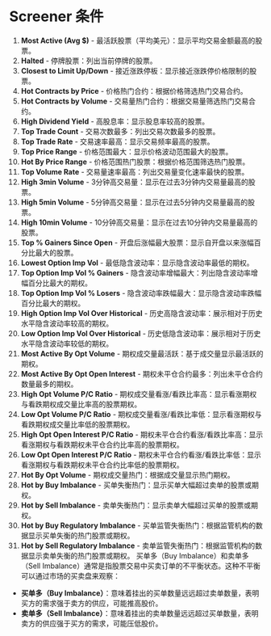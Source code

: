# Screener 条件
1. **Most Active (Avg $)** - 最活跃股票（平均美元）：显示平均交易金额最高的股票。
1. **Halted** - 停牌股票：列出当前停牌的股票。
1. **Closest to Limit Up/Down** - 接近涨跌停板：显示接近涨跌停价格限制的股票。
1. **Hot Contracts by Price** - 价格热门合约：根据价格筛选热门交易合约。
1. **Hot Contracts by Volume** - 交易量热门合约：根据交易量筛选热门交易合约。
1. **High Dividend Yield** - 高股息率：显示股息率较高的股票。
1. **Top Trade Count** - 交易次数最多：列出交易次数最多的股票。
1. **Top Trade Rate** - 交易速率最高：显示交易频率最高的股票。
1. **Top Price Range** - 价格范围最大：显示价格波动范围最大的股票。
1. **Hot By Price Range** - 价格范围热门股票：根据价格范围筛选热门股票。
1. **Top Volume Rate** - 交易量速率最高：列出交易量变化速率最快的股票。
1. **High 3min Volume** - 3分钟高交易量：显示在过去3分钟内交易量最高的股票。
1. **High 5min Volume** - 5分钟高交易量：显示在过去5分钟内交易量最高的股票。
1. **High 10min Volume** - 10分钟高交易量：显示在过去10分钟内交易量最高的股票。
1. **Top % Gainers Since Open** - 开盘后涨幅最大股票：显示自开盘以来涨幅百分比最大的股票。
1. **Lowest Option Imp Vol** - 最低隐含波动率：显示隐含波动率最低的期权。
1. **Top Option Imp Vol % Gainers** - 隐含波动率增幅最大：列出隐含波动率增幅百分比最大的期权。
1. **Top Option Imp Vol % Losers** - 隐含波动率跌幅最大：显示隐含波动率跌幅百分比最大的期权。
1. **High Option Imp Vol Over Historical** - 历史高隐含波动率：展示相对于历史水平隐含波动率较高的期权。
1. **Low Option Imp Vol Over Historical** - 历史低隐含波动率：展示相对于历史水平隐含波动率较低的期权。
1. **Most Active By Opt Volume** - 期权成交量最活跃：基于成交量显示最活跃的期权。
1. **Most Active By Opt Open Interest** - 期权未平仓合约最多：列出未平仓合约数量最多的期权。
1. **High Opt Volume P/C Ratio** - 期权成交量看涨/看跌比率高：显示看涨期权与看跌期权成交量比率高的股票期权。
1. **Low Opt Volume P/C Ratio** - 期权成交量看涨/看跌比率低：显示看涨期权与看跌期权成交量比率低的股票期权。
1. **High Opt Open Interest P/C Ratio** - 期权未平仓合约看涨/看跌比率高：显示看涨期权与看跌期权未平仓合约比率高的股票期权。
1. **Low Opt Open Interest P/C Ratio** - 期权未平仓合约看涨/看跌比率低：显示看涨期权与看跌期权未平仓合约比率低的股票期权。
1. **Hot By Opt Volume** - 期权成交量热门：根据成交量显示热门期权。
1. **Hot by Buy Imbalance** - 买单失衡热门：显示买单大幅超过卖单的股票或期权。
1. **Hot by Sell Imbalance** - 卖单失衡热门：显示卖单大幅超过买单的股票或期权。
1. **Hot by Buy Regulatory Imbalance** - 买单监管失衡热门：根据监管机构的数据显示买单失衡的热门股票或期权。
1. **Hot by Sell Regulatory Imbalance** - 卖单监管失衡热门：根据监管机构的数据显示卖单失衡的热门股票或期权。
买单多（Buy Imbalance）和卖单多（Sell Imbalance）通常是指股票交易中买卖订单的不平衡状态。这种不平衡可以通过市场的买卖盘来观察：

- **买单多（Buy Imbalance）**：意味着挂出的买单数量远远超过卖单数量，表明买方的需求强于卖方的供应，可能推高股价。
- **卖单多（Sell Imbalance）**：意味着挂出的卖单数量远远超过买单数量，表明卖方的供应强于买方的需求，可能压低股价。